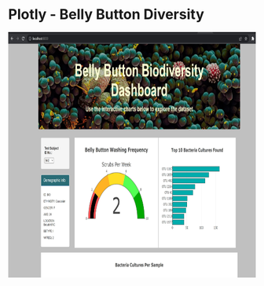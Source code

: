 # Plotly - Belly Button Diversity


<img src="https://github.com/e-sycheung/Plotly-Belly_Button_Diversity/blob/main/image/web.jpg" style=" width: 850px ; height: 500px">

